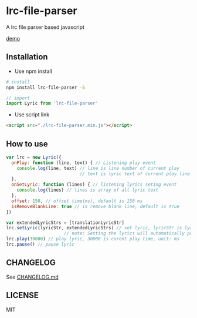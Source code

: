 # lrc-file-parser

A lrc file parser based javascript

[demo](https://lyswhut.github.io/lrc-file-parser/dist/index.html)

## Installation

- Use npm install

```bash
# install
npm install lrc-file-parser -S
```

```js
// import
import Lyric from 'lrc-file-parser'
```

- Use script link

```html
<script src="./lrc-file-parser.min.js"></script>
```

## How to use

```js
var lrc = new Lyric({
  onPlay: function (line, text) { // Listening play event
    console.log(line, text) // line is line number of current play
                            // text is lyric text of current play line
  },
  onSetLyric: function (lines) { // listening lyrics seting event
    console.log(lines) // lines is array of all lyric text
  },
  offset: 150, // offset time(ms), default is 150 ms
  isRemoveBlankLine: true // is remove blank line, default is true
})

var extendedLyricStrs = [translationLyricStr]
lrc.setLyric(lyricStr, extendedLyricStrs) // set lyric, lyricStr is lyric file text, extendedLyricStrs is extended lyric file text array (optional)
                      // note: Setting the lyrics will automatically pause the lyrics playback
lrc.play(30000) // play lyric, 30000 is curent play time, unit: ms
lrc.pause() // pause lyric
```

## CHANGELOG

See [CHANGELOG.md](https://github.com/lyswhut/lrc-file-parser/blob/master/CHANGELOG.md)

## LICENSE

MIT
